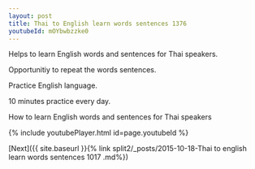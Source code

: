 ```yaml
---
layout: post
title: Thai to English learn words sentences 1376 
youtubeId: mOYbwbzzke0
---
```

 
 
Helps to learn English words and sentences for Thai speakers.

Opportunitiy to repeat the words sentences. 

Practice English language. 
 
10 minutes practice every day. 
 
How to learn English words and sentences for Thai speakers 
 
{% include youtubePlayer.html id=page.youtubeId %}
 
 
[Next]({{ site.baseurl }}{% link  split2/_posts/2015-10-18-Thai to english learn words sentences 1017 .md%})
 
